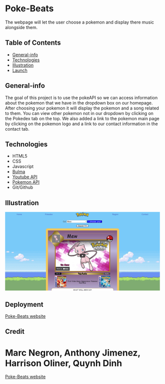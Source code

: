# Poke-Beats

The webpage will let the user choose a pokemon and display there music alongside them.

## Table of Contents

* [General-info](General-info)
* [Technologies](#Technologies)
* [Illustration](#Illustration)
* [Launch](#Launch)

## General-info

The goal of this project is to use the pokeAPI so we can access information about the pokemon that we have in the dropdown box on our homepage. After choosing your pokemon it will display the pokemon and a song related to them. You can view other pokemon not in our dropdown by clicking on the Pokedex tab on the top. We also added a link to the pokemon main page by clicking on the pokemon logo and a link to our contact information in the contact tab.

## Technologies

- HTML5
- CSS
- Javascript
- [Bulma](https://bulma.io/)
- [Youtube API](https://developers.google.com/youtube/v3)
- [Pokemon API](https://pokeapi.co/)
- Git/Github

## Illustration

![Alt text](./assets/images/preview.png "Webpage Preview")

## Deployment


[Poke-Beats website](https://github.com/negronmarc/Poke-Beats/settings/pages)

## Credit

Marc Negron, Anthony Jimenez, Harrison Oliner, Quynh Dinh
=======
[Poke-Beats website](https://negronmarc.github.io/Poke-Beats/index.html)

